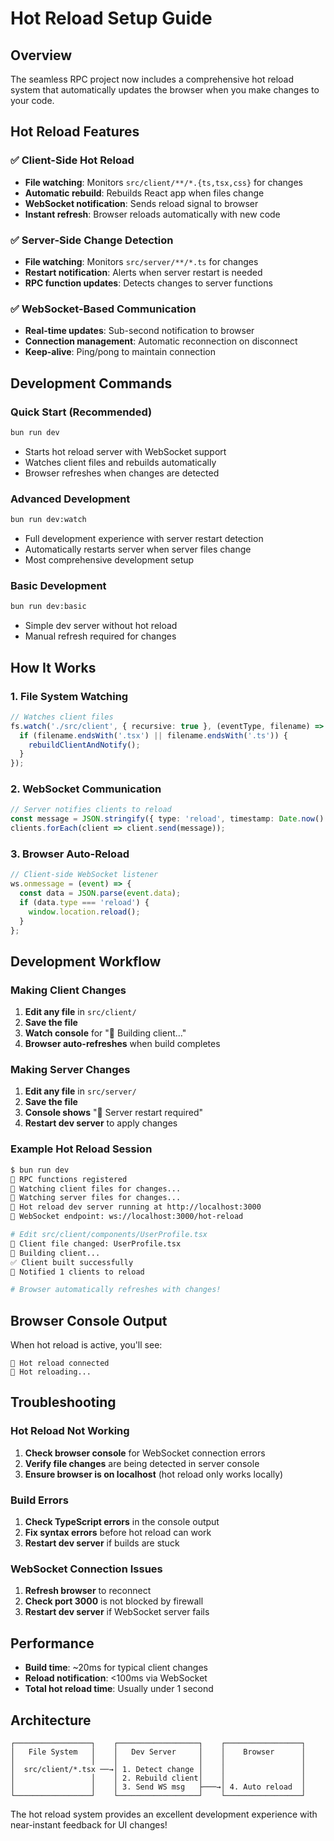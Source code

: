 # Hot Reload Setup Guide

## Overview

The seamless RPC project now includes a comprehensive hot reload system that automatically updates the browser when you make changes to your code.

## Hot Reload Features

### ✅ **Client-Side Hot Reload**
- **File watching**: Monitors `src/client/**/*.{ts,tsx,css}` for changes
- **Automatic rebuild**: Rebuilds React app when files change
- **WebSocket notification**: Sends reload signal to browser
- **Instant refresh**: Browser reloads automatically with new code

### ✅ **Server-Side Change Detection**  
- **File watching**: Monitors `src/server/**/*.ts` for changes
- **Restart notification**: Alerts when server restart is needed
- **RPC function updates**: Detects changes to server functions

### ✅ **WebSocket-Based Communication**
- **Real-time updates**: Sub-second notification to browser
- **Connection management**: Automatic reconnection on disconnect
- **Keep-alive**: Ping/pong to maintain connection

## Development Commands

### Quick Start (Recommended)
```bash
bun run dev
```
- Starts hot reload server with WebSocket support
- Watches client files and rebuilds automatically
- Browser refreshes when changes are detected

### Advanced Development
```bash
bun run dev:watch
```
- Full development experience with server restart detection
- Automatically restarts server when server files change
- Most comprehensive development setup

### Basic Development
```bash
bun run dev:basic
```
- Simple dev server without hot reload
- Manual refresh required for changes

## How It Works

### 1. **File System Watching**
```typescript
// Watches client files
fs.watch('./src/client', { recursive: true }, (eventType, filename) => {
  if (filename.endsWith('.tsx') || filename.endsWith('.ts')) {
    rebuildClientAndNotify();
  }
});
```

### 2. **WebSocket Communication**
```typescript
// Server notifies clients to reload
const message = JSON.stringify({ type: 'reload', timestamp: Date.now() });
clients.forEach(client => client.send(message));
```

### 3. **Browser Auto-Reload**
```javascript
// Client-side WebSocket listener
ws.onmessage = (event) => {
  const data = JSON.parse(event.data);
  if (data.type === 'reload') {
    window.location.reload();
  }
};
```

## Development Workflow

### Making Client Changes
1. **Edit any file** in `src/client/`
2. **Save the file** 
3. **Watch console** for "🔨 Building client..."
4. **Browser auto-refreshes** when build completes

### Making Server Changes
1. **Edit any file** in `src/server/`
2. **Save the file**
3. **Console shows** "🔄 Server restart required"
4. **Restart dev server** to apply changes

### Example Hot Reload Session
```bash
$ bun run dev
📡 RPC functions registered
👀 Watching client files for changes...
👀 Watching server files for changes...
🚀 Hot reload dev server running at http://localhost:3000
🔌 WebSocket endpoint: ws://localhost:3000/hot-reload

# Edit src/client/components/UserProfile.tsx
📁 Client file changed: UserProfile.tsx
🔨 Building client...
✅ Client built successfully
🔄 Notified 1 clients to reload

# Browser automatically refreshes with changes!
```

## Browser Console Output
When hot reload is active, you'll see:
```
🔌 Hot reload connected
🔄 Hot reloading...
```

## Troubleshooting

### Hot Reload Not Working
1. **Check browser console** for WebSocket connection errors
2. **Verify file changes** are being detected in server console
3. **Ensure browser is on localhost** (hot reload only works locally)

### Build Errors
1. **Check TypeScript errors** in the console output
2. **Fix syntax errors** before hot reload can work
3. **Restart dev server** if builds are stuck

### WebSocket Connection Issues
1. **Refresh browser** to reconnect
2. **Check port 3000** is not blocked by firewall
3. **Restart dev server** if WebSocket server fails

## Performance

- **Build time**: ~20ms for typical client changes
- **Reload notification**: <100ms via WebSocket
- **Total hot reload time**: Usually under 1 second

## Architecture

```
┌─────────────────┐    ┌──────────────────┐    ┌─────────────────┐
│   File System   │    │   Dev Server     │    │    Browser      │
│                 │    │                  │    │                 │
│  src/client/*.tsx ──→│ 1. Detect change │    │                 │
│                 │    │ 2. Rebuild client│    │                 │
│                 │    │ 3. Send WS msg   ├───→│ 4. Auto reload  │
└─────────────────┘    └──────────────────┘    └─────────────────┘
```

The hot reload system provides an excellent development experience with near-instant feedback for UI changes!